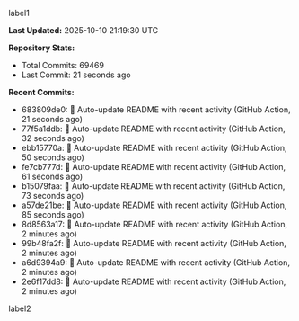 
label1 
<!-- ACTIVITY_START -->
**Last Updated:** 2025-10-10 21:19:30 UTC

**Repository Stats:**
- Total Commits: 69469
- Last Commit: 21 seconds ago

**Recent Commits:**
- 683809de0: 🤖 Auto-update README with recent activity (GitHub Action, 21 seconds ago)
- 77f5a1ddb: 🤖 Auto-update README with recent activity (GitHub Action, 32 seconds ago)
- ebb15770a: 🤖 Auto-update README with recent activity (GitHub Action, 50 seconds ago)
- fe7cb777d: 🤖 Auto-update README with recent activity (GitHub Action, 61 seconds ago)
- b15079faa: 🤖 Auto-update README with recent activity (GitHub Action, 73 seconds ago)
- a57de21be: 🤖 Auto-update README with recent activity (GitHub Action, 85 seconds ago)
- 8d8563a17: 🤖 Auto-update README with recent activity (GitHub Action, 2 minutes ago)
- 99b48fa2f: 🤖 Auto-update README with recent activity (GitHub Action, 2 minutes ago)
- a6d9394a9: 🤖 Auto-update README with recent activity (GitHub Action, 2 minutes ago)
- 2e6f17dd8: 🤖 Auto-update README with recent activity (GitHub Action, 2 minutes ago)
<!-- ACTIVITY_END -->

label2
